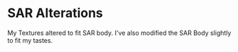 # SAR Alterations
 My Textures altered to fit SAR body. I've also modified the SAR Body slightly to fit my tastes.
